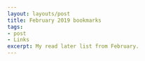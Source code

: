 ```yaml
---
layout: layouts/post
title: February 2019 bookmarks
tags:
- post
- Links
excerpt: My read later list from February.
---
```

